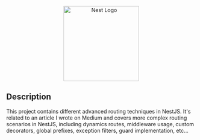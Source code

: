 <p align="center">
  <a href="http://nestjs.com/" target="blank"><img src="https://nestjs.com/img/logo-small.svg" width="200" alt="Nest Logo" /></a>
</p>

## Description

This project contains different advanced routing techniques in NestJS. It's related to an article I wrote on Medium and covers more complex routing scenarios in NestJS, including dynamics routes, middleware usage, custom decorators, global prefixes, exception filters, guard implementation, etc...
